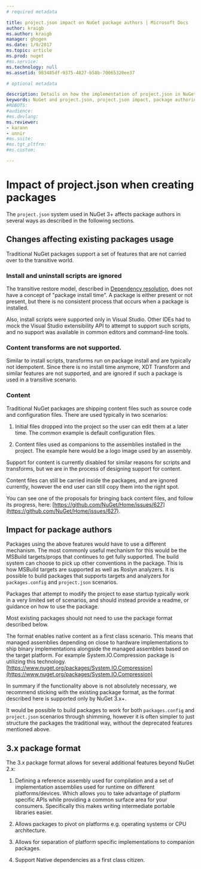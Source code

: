 ```yaml
---
# required metadata

title: project.json impact on NuGet package authors | Microsoft Docs
author: kraigb
ms.author: kraigb
manager: ghogen
ms.date: 1/9/2017
ms.topic: article
ms.prod: nuget
#ms.service:
ms.technology: null
ms.assetid: 983485df-9375-4827-b58b-70065320ee37

# optional metadata

description: Details on how the implementation of project.json in NuGet 3.x affects package authors, such as unsupported features, content, and package format.
keywords: NuGet and project.json, project.json impact, package authoring considerations, project.json features
#ROBOTS:
#audience:
#ms.devlang:
ms.reviewer:
- karann
- unnir
#ms.suite:
#ms.tgt_pltfrm:
#ms.custom:

---
```


# Impact of project.json when creating packages

The `project.json` system used in NuGet 3+ affects package authors in several ways as described in the following sections.

## Changes affecting existing packages usage

Traditional NuGet packages support a set of features that are not carried over to the transitive world.

### Install and uninstall scripts are ignored

The transitive restore model, described in [Dependency resolution](../consume-packages/dependency-resolution.md#dependency-resolution-with-projectjson-and-package-references), does not have a concept of "package install time". A package is either present or not present, but there is no consistent process that occurs when a package is installed.

Also, install scripts were supported only in Visual Studio. Other IDEs had to mock the Visual Studio extensibility API to attempt to support such scripts, and no support was available in common editors and command-line tools.

### Content transforms are not supported.

Similar to install scripts, transforms run on package install and are typically not idempotent. Since there is no install time anymore, XDT Transform and similar features are not supported, and are ignored if such a package is used in a transitive scenario.


### Content

Traditional NuGet packages are shipping content files such as source code and configuration files. There are used typically in two scenarios:

1. Initial files dropped into the project so the user can edit them at a later time. The common example is default configuration files.

2. Content files used as companions to the assemblies installed in the project. The example here would be a logo image used by an assembly.

Support for content is currently disabled for similar reasons for scripts and transforms, but we are in the process of designing support for content.

Content files can still be carried inside the packages, and are ignored currently, however the end user can still copy them into the right spot.

You can see one of the proposals for bringing back content files, and follow its progress, here: [https://github.com/NuGet/Home/issues/627](https://github.com/NuGet/Home/issues/627).

## Impact for package authors

Packages using the above features would have to use a different mechanism. The most commonly useful mechanism for this would be the MSBuild targets/props that continues to get fully supported. The build system can choose to pick up other conventions in the package. This is how MSBuild targets are supported as well as Roslyn analyzers. It is possible to build packages that supports targets and analyzers for `packages.config` and `project.json` scenarios.

Packages that attempt to modify the project to ease startup typically work in a very limited set of scenarios, and should instead provide a readme, or guidance on how to use the package.

Most existing packages should not need to use the package format described below.

The format enables native content as a first class scenario. This means that managed assemblies depending on close to hardware implementations to ship binary implementations alongside the managed assemblies based on the target platform. For example System.IO.Compression package is utilizing this technology. [https://www.nuget.org/packages/System.IO.Compression](https://www.nuget.org/packages/System.IO.Compression)

In summary if the functionality above is not absolutely necessary, we recommend sticking with the existing package format, as the format described here is supported only by NuGet 3.x+.

It would be possible to build packages to work for both `packages.config` and `project.json` scenarios through shimming, however it is often simpler to just structure the packages the traditional way, without the deprecated features mentioned above.


## 3.x package format  ##

The 3.x package format allows for several additional features beyond NuGet 2.x:

1. Defining a reference assembly used for compilation and a set of implementation assemblies used for runtime on different platforms/devices. Which allows you to take advantage of platform specific APIs while providing a common surface area for your consumers. Specifically this makes writing intermediate portable libraries easier.

2. Allows packages to pivot on platforms e.g. operating systems or CPU architecture.

3. Allows for separation of platform specific implementations to companion packages.

4. Support Native dependencies as a first class citizen.